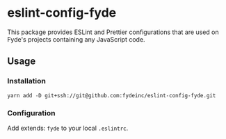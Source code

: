 # eslint-config-fyde

This package provides ESLint and Prettier configurations that are used on Fyde's projects
containing any JavaScript code.

## Usage

### Installation

```
yarn add -D git+ssh://git@github.com:fydeinc/eslint-config-fyde.git
```

### Configuration

Add extends: `fyde` to your local `.eslintrc`.
